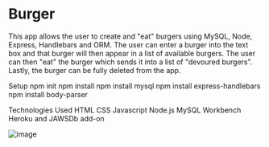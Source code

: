 # Burger

This app allows the user to create and "eat" burgers using MySQL, Node, Express, Handlebars and ORM. The user can enter a burger into the text box and that burger will then appear in a list of available burgers. The user can then "eat" the burger which sends it into a list of "devoured burgers". Lastly, the burger can be fully deleted from the app.


Setup
npm init
npm install
npm install mysql
npm install express-handlebars
npm install body-parser

Technologies Used
HTML
CSS
Javascript
Node.js
MySQL Workbench
Heroku and JAWSDb add-on


![image](https://user-images.githubusercontent.com/54521457/71627677-82b3ff80-2bb9-11ea-8335-62ca005e51ff.png)
